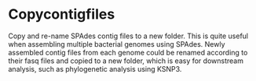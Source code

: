 # Copycontigfiles
Copy and re-name SPAdes contig files to a new folder.
This is quite useful when assembling multiple bacterial genomes using SPAdes. 
Newly assembled contig files from each genome could be renamed according to their fasq files and copied to a new folder, which is easy for downstream analysis, such as phylogenetic analysis using KSNP3. 
